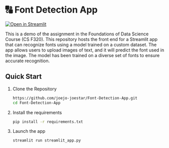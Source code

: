 # 🔠 Font Detection App

[![Open in Streamlit](https://static.streamlit.io/badges/streamlit_badge_black_white.svg)](https://fonttestingapp.streamlit.app/)

This is a demo of the assignment in the Foundations of Data Science Course (CS F320). This repository hosts the front end for a Streamlit app that can recognize fonts using a model trained on a custom dataset. The app allows users to upload images of text, and it will predict the font used in the image. The model has been trained on a diverse set of fonts to ensure accurate recognition.

## Quick Start

1. Clone the Repository

   ```bash
   https://github.com/joejo-joestar/Font-Detection-App.git
   cd Font-Detection-App
   ```

2. Install the requirements

   ```bash
   pip install -r requirements.txt
   ```

3. Launch the app

   ```bash
   streamlit run streamlit_app.py
   ```

